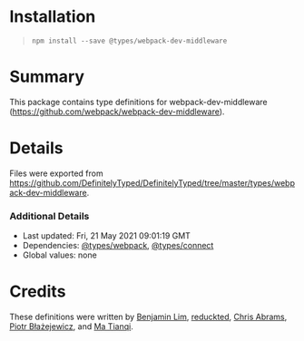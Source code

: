 # Installation
> `npm install --save @types/webpack-dev-middleware`

# Summary
This package contains type definitions for webpack-dev-middleware (https://github.com/webpack/webpack-dev-middleware).

# Details
Files were exported from https://github.com/DefinitelyTyped/DefinitelyTyped/tree/master/types/webpack-dev-middleware.

### Additional Details
 * Last updated: Fri, 21 May 2021 09:01:19 GMT
 * Dependencies: [@types/webpack](https://npmjs.com/package/@types/webpack), [@types/connect](https://npmjs.com/package/@types/connect)
 * Global values: none

# Credits
These definitions were written by [Benjamin Lim](https://github.com/bumbleblym), [reduckted](https://github.com/reduckted), [Chris Abrams](https://github.com/chrisabrams), [Piotr Błażejewicz](https://github.com/peterblazejewicz), and [Ma Tianqi](https://github.com/tqma113).
